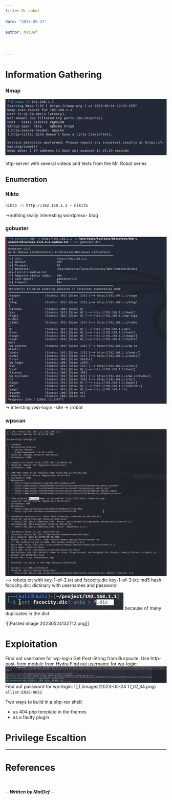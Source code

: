 ```yaml
---
title: Mr.robot

date: "2023-05-23"

author: MatDef

  

---
```


# Information Gathering

  

### Nmap
![](./images/20230524122622.png)

http-server with several videos and texts from the Mr. Robot series


## Enumeration

### Nikto

```bash
nikto -h http://192.168.1.1 > nikito
```
->nothing really interesting
wordpress- blog

### gobuster

![](./images/20230524123403.png)
-> intersting /wp-login -site
-> /robot
### wpscan
![](./images/20230524124830.png)
--> robots.txt with key-1-of-3.txt and fscocity.dic
key-1-of-3.txt: md5 hash
fscocity.dic: dictinary with usernames and password

![](./images/20230524132712.png)
because of many duplicates in the dict

![[Pasted image 20230524132712.png]]

# Exploitation
Find out username for wp-login
Get Post-String from Burpsuite.
Use http-post-form module from Hydra
Find out username for wp-login:
![](./images/20230524132641.png)
Find out password for wp-login:
![](./images/2023-05-24 17_07_34.png)
`elliot:ER28-0652`

Two ways to build in a php-rev shell:
- as 404.php template in the themes
- as a faulty plugin



# Privilege Escaltion


  
  

---

  

# References

  



  

<br>

  

___─ Written by MatDef ─___
